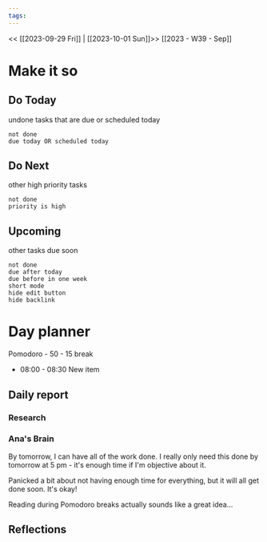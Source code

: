 ```yaml
---
tags:
---
```

<< [[2023-09-29 Fri]] | [[2023-10-01 Sun]]>>
[[2023 - W39 - Sep]]
# Make it so

## Do Today
undone tasks that are due or scheduled today
```tasks
not done
due today OR scheduled today
```

## Do Next
other high priority tasks
```tasks
not done
priority is high
```

## Upcoming
other tasks due soon
```tasks
not done
due after today
due before in one week
short mode
hide edit button
hide backlink
```

# Day planner

Pomodoro - 50 - 15 break
- 08:00 - 08:30 New item


## Daily report
### Research

### Ana's Brain
By tomorrow, I can have all of the work done. I really only need this done by tomorrow at 5 pm - it's enough time if I'm objective about it.

Panicked a bit about not having enough time for everything, but it will all get done soon. It's okay!

Reading during Pomodoro breaks actually sounds like a great idea...

## Reflections
